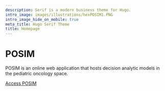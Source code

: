 ```yaml
---
description: Serif is a modern business theme for Hugo.
intro_image: images/illustrations/hexPOSIM1.PNG
intro_image_hide_on_mobile: true
meta_title: Hugo Serif Theme
title: Homepage
---
```


# POSIM

POSIM is an online web application that hosts decision analytic models in the pediatric oncology space. 

[Access POSIM](https://pechlilab.shinyapps.io/POSIM1/)

